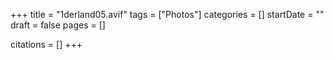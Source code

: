 +++
title = "1derland05.avif"
tags = ["Photos"]
categories = []
startDate = ""
draft = false
pages = []

citations = []
+++
